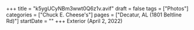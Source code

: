 +++
title = "k5ygUCyNBm3wwt0Q6z1v.avif"
draft = false
tags = ["Photos"]
categories = ["Chuck E. Cheese's"]
pages = ["Decatur, AL (1801 Beltline Rd)"]
startDate = ""
+++
Exterior (April 2, 2022)

